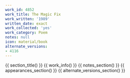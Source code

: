 ```yaml
---
work_id: 4852
work_title: The Magic Fix
work_written: '1989'
written_date: exact
work_collected: 'yes'
work_category: Poem
notes: null
icon: material/book
alternate_versions:
- 4116
---
```


{{ section_title() }}
{{ work_info() }}
{{ notes_section() }}
{{ appearances_section() }}
{{ alternate_versions_section() }}